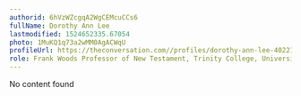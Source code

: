 ```yaml
---
authorid: 6hVzWZcgqA2WgCEMcuCCs6
fullName: Dorothy Ann Lee
lastmodified: 1524652335.67054
photo: 1MuKQ1q73a2wMM0AgACWqU
profileUrl: https://theconversation.com//profiles/dorothy-ann-lee-402218
role: Frank Woods Professor of New Testament, Trinity College, University of Divinity
---
```

No content found